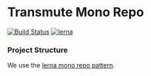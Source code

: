 # Transmute Mono Repo  

[![Build Status](https://travis-ci.org/transmute-industries/lerna-transmute.svg?branch=master)](https://travis-ci.org/transmute-industries/lerna-transmute)
[![lerna](https://img.shields.io/badge/maintained%20with-lerna-cc00ff.svg)](https://lernajs.io/)


### Project Structure

We use the [lerna mono repo pattern](https://github.com/lerna/lerna).